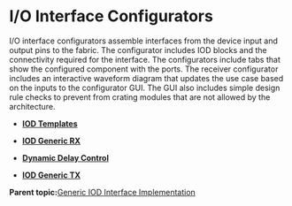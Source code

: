 # I/O Interface Configurators

I/O interface configurators assemble interfaces from the device input and output pins to the fabric. The configurator includes IOD blocks and the connectivity required for the interface. The configurators include tabs that show the configured component with the ports. The receiver configurator includes an interactive waveform diagram that updates the use case based on the inputs to the configurator GUI. The GUI also includes simple design rule checks to prevent from crating modules that are not allowed by the architecture.

-   **[IOD Templates](GUID-D101E186-02C7-4BC5-9AEC-D4355D6BD288.md)**  

-   **[IOD Generic RX](GUID-70A2AF8E-A06D-4A0E-8D99-02A9F2783D1E.md)**  

-   **[Dynamic Delay Control](GUID-57F1B703-45B4-4461-92AB-0152A550919C.md)**  

-   **[IOD Generic TX](GUID-45F5784F-E282-4DE2-8C3C-EC384488D110.md)**  


**Parent topic:**[Generic IOD Interface Implementation](GUID-8222AB9C-2F29-47B9-8E42-AF75F97A64B1.md)

